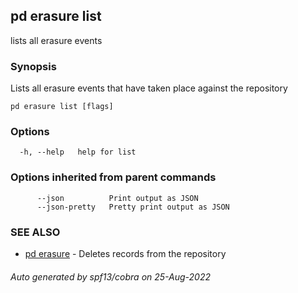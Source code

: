 ## pd erasure list

lists all erasure events

### Synopsis

Lists all erasure events that have taken place against the repository

```
pd erasure list [flags]
```

### Options

```
  -h, --help   help for list
```

### Options inherited from parent commands

```
      --json          Print output as JSON
      --json-pretty   Pretty print output as JSON
```

### SEE ALSO

* [pd erasure](/docs/commands/pd_erasure.html)	 - Deletes records from the repository

###### Auto generated by spf13/cobra on 25-Aug-2022
